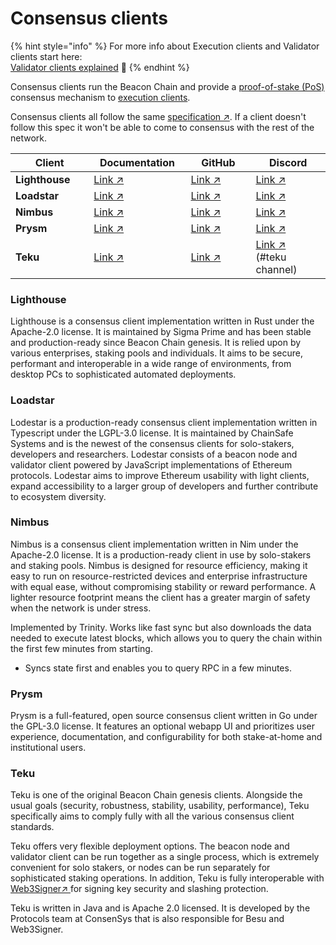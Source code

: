 # Consensus clients

{% hint style="info" %}
For more info about Execution clients and Validator clients start here: \
[Validator clients explained](validator-clients-explained.md) 👀
{% endhint %}

Consensus clients run the Beacon Chain and provide a [proof-of-stake (PoS)](../staking-glossary.md#proof-of-stake-pos) consensus mechanism to [execution clients](execution-clients.md).

Consensus clients all follow the same [specification ↗](https://github.com/ethereum/consensus-specs). If a client doesn't follow this spec it won't be able to come to consensus with the rest of the network.

<table><thead><tr><th width="161">Client</th><th width="185">Documentation</th><th width="168">GitHub</th><th width="193">Discord</th></tr></thead><tbody><tr><td><strong>Lighthouse</strong></td><td><a href="https://lighthouse-book.sigmaprime.io/">Link ↗</a></td><td><a href="https://github.com/sigp/lighthouse">Link ↗</a></td><td><a href="https://discord.gg/gdq27tnKSM">Link ↗</a></td></tr><tr><td><strong>Loadstar</strong></td><td><a href="https://chainsafe.github.io/lodestar/">Link ↗</a></td><td><a href="https://github.com/ChainSafe/lodestar">Link ↗</a></td><td><a href="https://discord.com/invite/yjyvFRP">Link ↗</a></td></tr><tr><td><strong>Nimbus</strong></td><td><a href="https://status-im.github.io/nimbus-eth2/intro.html">Link ↗</a></td><td><a href="https://github.com/status-im/nimbus-eth2">Link ↗</a></td><td><a href="https://discord.gg/aTDcbTG2gQ">Link ↗</a></td></tr><tr><td><strong>Prysm</strong></td><td><a href="https://docs.prylabs.network/docs/getting-started">Link ↗</a></td><td><a href="https://github.com/prysmaticlabs/prysm">Link ↗</a></td><td><a href="https://discord.gg/GVM5TJwzkU">Link ↗</a></td></tr><tr><td><strong>Teku</strong></td><td><a href="https://docs.teku.consensys.net/en/stable/">Link ↗</a></td><td><a href="https://github.com/ConsenSys/teku">Link ↗</a></td><td><a href="https://discord.gg/trQ378WCp4">Link ↗</a><br>(#teku channel)</td></tr></tbody></table>

### Lighthouse

Lighthouse is a consensus client implementation written in Rust under the Apache-2.0 license. It is maintained by Sigma Prime and has been stable and production-ready since Beacon Chain genesis. It is relied upon by various enterprises, staking pools and individuals. It aims to be secure, performant and interoperable in a wide range of environments, from desktop PCs to sophisticated automated deployments.

### Loadstar

Lodestar is a production-ready consensus client implementation written in Typescript under the LGPL-3.0 license. It is maintained by ChainSafe Systems and is the newest of the consensus clients for solo-stakers, developers and researchers. Lodestar consists of a beacon node and validator client powered by JavaScript implementations of Ethereum protocols. Lodestar aims to improve Ethereum usability with light clients, expand accessibility to a larger group of developers and further contribute to ecosystem diversity.

### Nimbus

Nimbus is a consensus client implementation written in Nim under the Apache-2.0 license. It is a production-ready client in use by solo-stakers and staking pools. Nimbus is designed for resource efficiency, making it easy to run on resource-restricted devices and enterprise infrastructure with equal ease, without compromising stability or reward performance. A lighter resource footprint means the client has a greater margin of safety when the network is under stress.

Implemented by Trinity. Works like fast sync but also downloads the data needed to execute latest blocks, which allows you to query the chain within the first few minutes from starting.

* Syncs state first and enables you to query RPC in a few minutes.

### Prysm

Prysm is a full-featured, open source consensus client written in Go under the GPL-3.0 license. It features an optional webapp UI and prioritizes user experience, documentation, and configurability for both stake-at-home and institutional users.

### Teku

Teku is one of the original Beacon Chain genesis clients. Alongside the usual goals (security, robustness, stability, usability, performance), Teku specifically aims to comply fully with all the various consensus client standards.

Teku offers very flexible deployment options. The beacon node and validator client can be run together as a single process, which is extremely convenient for solo stakers, or nodes can be run separately for sophisticated staking operations. In addition, Teku is fully interoperable with [Web3Signer↗](https://github.com/ConsenSys/web3signer/)[ ](https://github.com/ConsenSys/web3signer/)for signing key security and slashing protection.

Teku is written in Java and is Apache 2.0 licensed. It is developed by the Protocols team at ConsenSys that is also responsible for Besu and Web3Signer.

